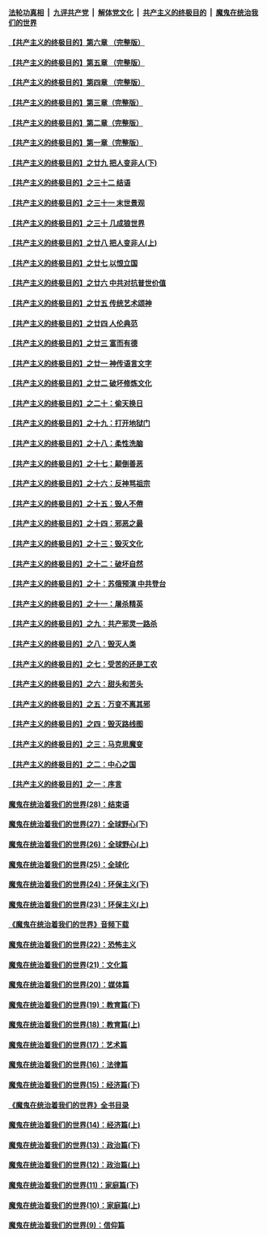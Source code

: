 

####  [法轮功真相](../../../../basic/blob/master/README.md?t=04151730) &nbsp;|&nbsp; [九评共产党](../../../../9ping.md/blob/master/README.md?t=04151730) &nbsp;|&nbsp; [解体党文化](../../../../jtdwh.md/blob/master/README.md?t=04151730)  &nbsp;|&nbsp; [共产主义的终极目的](../../../../gczydzjmd.md/blob/master/README.md?t=04151730) &nbsp;|&nbsp; [魔鬼在统治我们的世界](../../../../mgztzwmdsj.md/blob/master/README.md?t=04151730) 

#### [【共产主义的终极目的】第六章 （完整版）](../pages/nsc422/n11428913.md?t=04151730) 

#### [【共产主义的终极目的】第五章 （完整版）](../pages/nsc422/n11428912.md?t=04151730) 

#### [【共产主义的终极目的】第四章 （完整版）](../pages/nsc422/n11428907.md?t=04151730) 

#### [【共产主义的终极目的】第三章（完整版）](../pages/nsc422/n11428848.md?t=04151730) 

#### [【共产主义的终极目的】第二章（完整版）](../pages/nsc422/n11428831.md?t=04151730) 

#### [【共产主义的终极目的】第一章（完整版）](../pages/nsc422/n11417651.md?t=04151730) 

#### [【共产主义的终极目的】之廿九 把人变非人(下)](../pages/nsc422/n11344140.md?t=04151730) 

#### [【共产主义的终极目的】之三十二 结语](../pages/nsc422/n11360535.md?t=04151730) 

#### [【共产主义的终极目的】之三十一 末世景观](../pages/nsc422/n11351129.md?t=04151730) 

#### [【共产主义的终极目的】之三十 几成狼世界](../pages/nsc422/n11348280.md?t=04151730) 

#### [【共产主义的终极目的】之廿八 把人变非人(上)](../pages/nsc422/n11340492.md?t=04151730) 

#### [【共产主义的终极目的】之廿七 以恨立国](../pages/nsc422/n11336944.md?t=04151730) 

#### [【共产主义的终极目的】之廿六 中共对抗普世价值](../pages/nsc422/n11324785.md?t=04151730) 

#### [【共产主义的终极目的】之廿五 传统艺术颂神](../pages/nsc422/n11296396.md?t=04151730) 

#### [【共产主义的终极目的】之廿四 人伦典范](../pages/nsc422/n11296397.md?t=04151730) 

#### [【共产主义的终极目的】之廿三 富而有德](../pages/nsc422/n11283598.md?t=04151730) 

#### [【共产主义的终极目的】之廿一 神传语言文字](../pages/nsc422/n11263265.md?t=04151730) 

#### [【共产主义的终极目的】之廿二 破坏修炼文化](../pages/nsc422/n11245728.md?t=04151730) 

#### [【共产主义的终极目的】之二十：偷天换日](../pages/nsc422/n11238846.md?t=04151730) 

#### [【共产主义的终极目的】之十九：打开地狱门](../pages/nsc422/n11206376.md?t=04151730) 

#### [【共产主义的终极目的】之十八：柔性洗脑](../pages/nsc422/n11199994.md?t=04151730) 

#### [【共产主义的终极目的】之十七：颠倒善恶](../pages/nsc422/n11179782.md?t=04151730) 

#### [【共产主义的终极目的】之十六：反神骂祖宗](../pages/nsc422/n11166798.md?t=04151730) 

#### [【共产主义的终极目的】之十五：毁人不倦](../pages/nsc422/n11166792.md?t=04151730) 

#### [【共产主义的终极目的】之十四：邪恶之最](../pages/nsc422/n11150249.md?t=04151730) 

#### [【共产主义的终极目的】之十三：毁灭文化](../pages/nsc422/n11135227.md?t=04151730) 

#### [【共产主义的终极目的】之十二：破坏自然](../pages/nsc422/n11135214.md?t=04151730) 

#### [【共产主义的终极目的】之十：苏俄预演 中共登台](../pages/nsc422/n11118424.md?t=04151730) 

#### [【共产主义的终极目的】之十一：屠杀精英](../pages/nsc422/n11118442.md?t=04151730) 

#### [【共产主义的终极目的】之九：共产邪灵一路杀](../pages/nsc422/n11114139.md?t=04151730) 

#### [【共产主义的终极目的】之八：毁灭人类](../pages/nsc422/n11108503.md?t=04151730) 

#### [【共产主义的终极目的】之七：受苦的还是工农](../pages/nsc422/n11101809.md?t=04151730) 

#### [【共产主义的终极目的】之六：甜头和苦头](../pages/nsc422/n11096971.md?t=04151730) 

#### [【共产主义的终极目的】之五：万变不离其邪](../pages/nsc422/n11091285.md?t=04151730) 

#### [【共产主义的终极目的】之四：毁灭路线图](../pages/nsc422/n11086284.md?t=04151730) 

#### [【共产主义的终极目的】之三：马克思魔变](../pages/nsc422/n11061941.md?t=04151730) 

#### [【共产主义的终极目的】之二：中心之国](../pages/nsc422/n11047728.md?t=04151730) 

#### [【共产主义的终极目的】之一：序言](../pages/nsc422/n11086077.md?t=04151730) 

#### [魔鬼在统治着我们的世界(28)：结束语](../pages/nsc422/n10936246.md?t=04151730) 

#### [魔鬼在统治着我们的世界(27)：全球野心(下)](../pages/nsc422/n10928319.md?t=04151730) 

#### [魔鬼在统治着我们的世界(26)：全球野心(上)](../pages/nsc422/n10900318.md?t=04151730) 

#### [魔鬼在统治着我们的世界(25)：全球化](../pages/nsc422/n10788205.md?t=04151730) 

#### [魔鬼在统治着我们的世界(24)：环保主义(下)](../pages/nsc422/n10695307.md?t=04151730) 

#### [魔鬼在统治着我们的世界(23)：环保主义(上)](../pages/nsc422/n10688613.md?t=04151730) 

#### [《魔鬼在统治着我们的世界》音频下载](../pages/nsc422/n10635553.md?t=04151730) 

#### [魔鬼在统治着我们的世界(22)：恐怖主义](../pages/nsc422/n10614727.md?t=04151730) 

#### [魔鬼在统治着我们的世界(21)：文化篇](../pages/nsc422/n10597706.md?t=04151730) 

#### [魔鬼在统治着我们的世界(20)：媒体篇](../pages/nsc422/n10586579.md?t=04151730) 

#### [魔鬼在统治着我们的世界(19)：教育篇(下)](../pages/nsc422/n10564808.md?t=04151730) 

#### [魔鬼在统治着我们的世界(18)：教育篇(上)](../pages/nsc422/n10526970.md?t=04151730) 

#### [魔鬼在统治着我们的世界(17)：艺术篇](../pages/nsc422/n10499093.md?t=04151730) 

#### [魔鬼在统治着我们的世界(16)：法律篇](../pages/nsc422/n10485969.md?t=04151730) 

#### [魔鬼在统治着我们的世界(15)：经济篇(下)](../pages/nsc422/n10469975.md?t=04151730) 

#### [《魔鬼在统治着我们的世界》全书目录](../pages/nsc422/n10464261.md?t=04151730) 

#### [魔鬼在统治着我们的世界(14)：经济篇(上)](../pages/nsc422/n10457370.md?t=04151730) 

#### [魔鬼在统治着我们的世界(13)：政治篇(下)](../pages/nsc422/n10448270.md?t=04151730) 

#### [魔鬼在统治着我们的世界(12)：政治篇(上)](../pages/nsc422/n10444576.md?t=04151730) 

#### [魔鬼在统治着我们的世界(11)：家庭篇(下)](../pages/nsc422/n10440961.md?t=04151730) 

#### [魔鬼在统治着我们的世界(10)：家庭篇(上)](../pages/nsc422/n10435448.md?t=04151730) 

#### [魔鬼在统治着我们的世界(9)：信仰篇](../pages/nsc422/n10432159.md?t=04151730) 

